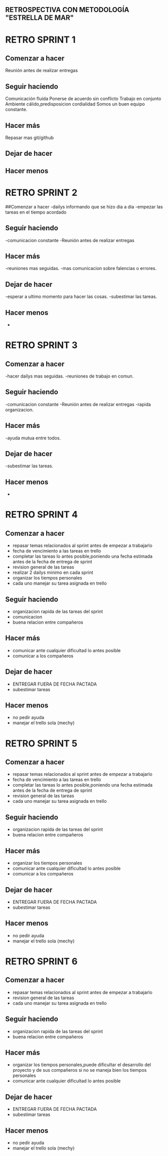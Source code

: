 ## RETROSPECTIVA CON METODOLOGÍA "ESTRELLA DE MAR"

# RETRO SPRINT 1
## Comenzar a hacer
Reunión antes de realizar entregas

## Seguir haciendo
Comunicación fluida
Ponerse de acuerdo sin conflicto
Trabajo en conjunto
Ambiente cálido,predisposicion cordialidad 
Somos un buen equipo constante.

## Hacer más
Repasar mas git/github

## Dejar de hacer


## Hacer menos

 # RETRO SPRINT 2

##Comenzar a hacer
 -dailys informando que se hizo dia a dia
 -empezar las tareas en el tiempo acordado

## Seguir haciendo
 -comunicacion constante
 -Reunión antes de realizar entregas
  

## Hacer más
 -reuniones mas seguidas.
 -mas comunicacion sobre falencias o errores.

## Dejar de hacer
 -esperar a ultimo momento para hacer las cosas.
 -subestimar las tareas.

## Hacer menos
 -
 # RETRO SPRINT 3
 
 ## Comenzar a hacer
 -hacer dailys mas seguidas.
 -reuniones de trabajo en comun.


## Seguir haciendo
-comunicacion constante
 -Reunión antes de realizar entregas
 -rapida organizacion.
 
  

## Hacer más
-ayuda mutua entre todos.

## Dejar de hacer
 -subestimar las tareas.

## Hacer menos
 -
 
 
 
  # RETRO SPRINT 4
 
 ## Comenzar a hacer
- repasar temas relacionados al sprint antes de empezar a trabajarlo
 - fecha de vencimiento a las tareas en trello
 - completar las tareas lo antes posible,poniendo una fecha estimada antes de la fecha de entrega de sprint
 - revision general de las tareas 
 - realizar 2 dailys minimo en cada sprint
 - organizar los tiempos personales
 - cada uno manejar su tarea asignada en trello



## Seguir haciendo

 - organizacion rapida de las tareas del sprint
 - comunicacion 
 - buena relacion entre compañeros
 
  

## Hacer más
- comunicar ante cualquier dificultad lo antes posible 
 - comunicar a los compañeros

## Dejar de hacer
- ENTREGAR FUERA DE FECHA PACTADA
 - subestimar tareas

## Hacer menos
 - no pedir ayuda
- manejar el trello sola (mechy)

# RETRO SPRINT 5

## Comenzar a hacer
- repasar temas relacionados al sprint antes de empezar a trabajarlo
 - fecha de vencimiento a las tareas en trello
 - completar las tareas lo antes posible,poniendo una fecha estimada antes de la fecha de entrega de sprint
 - revision general de las tareas 
- cada uno manejar su tarea asignada en trello

## Seguir haciendo
- organizacion rapida de las tareas del sprint
- buena relacion entre compañeros

## Hacer más
- organizar los tiempos personales
 - comunicar ante cualquier dificultad lo antes posible 
 - comunicar a los compañeros

## Dejar de hacer
- ENTREGAR FUERA DE FECHA PACTADA
 - subestimar tareas

## Hacer menos
- no pedir ayuda
- manejar el trello sola (mechy)


# RETRO SPRINT 6

## Comenzar a hacer
- repasar temas relacionados al sprint antes de empezar a trabajarlo
- revision general de las tareas
- cada uno manejar su tarea asignada en trello

## Seguir haciendo
- organizacion rapida de las tareas del sprint
- buena relacion entre compañeros

## Hacer más

- organizar los tiempos personales,puede dificultar el desarrollo del proyecto y de sus compañeros si no se maneja bien los tiempos personales
- comunicar ante cualquier dificultad lo antes posible


## Dejar de hacer

- ENTREGAR FUERA DE FECHA PACTADA
- subestimar tareas

## Hacer menos

- no pedir ayuda
- manejar el trello sola (mechy)
